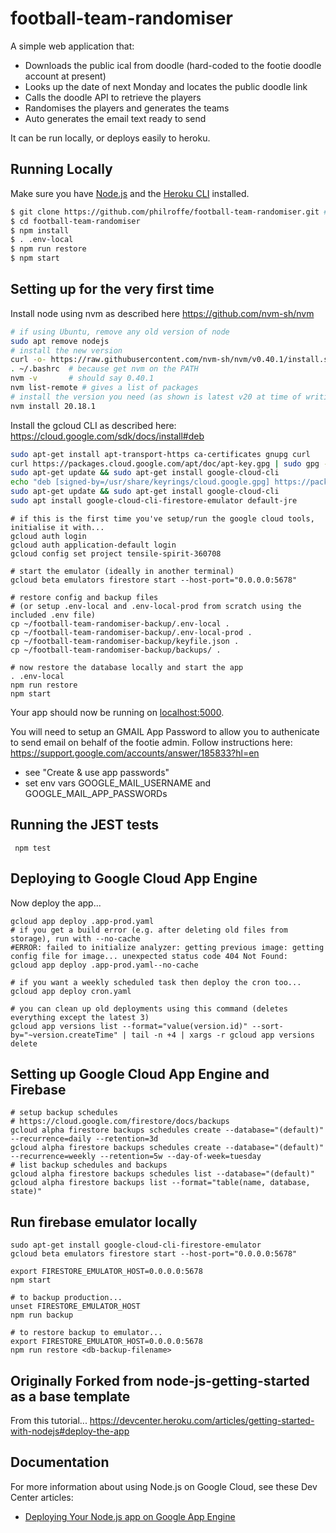 # football-team-randomiser

A simple web application that:
- Downloads the public ical from doodle (hard-coded to the footie doodle account at present)
- Looks up the date of next Monday and locates the public doodle link
- Calls the doodle API to retrieve the players
- Randomises the players and generates the teams
- Auto generates the email text ready to send

It can be run locally, or deploys easily to heroku.

## Running Locally

Make sure you have [Node.js](http://nodejs.org/) and the [Heroku CLI](https://cli.heroku.com/) installed.

```sh
$ git clone https://github.com/philroffe/football-team-randomiser.git # or clone your own fork
$ cd football-team-randomiser
$ npm install
$ . .env-local
$ npm run restore
$ npm start
```

## Setting up for the very first time
Install node using nvm as described here https://github.com/nvm-sh/nvm

```sh
# if using Ubuntu, remove any old version of node
sudo apt remove nodejs
# install the new version
curl -o- https://raw.githubusercontent.com/nvm-sh/nvm/v0.40.1/install.sh | bash
. ~/.bashrc  # because get nvm on the PATH
nvm -v       # should say 0.40.1
nvm list-remote # gives a list of packages
# install the version you need (as shown is latest v20 at time of writing)
nvm install 20.18.1
```

Install the gcloud CLI as described here: https://cloud.google.com/sdk/docs/install#deb
```sh
sudo apt-get install apt-transport-https ca-certificates gnupg curl
curl https://packages.cloud.google.com/apt/doc/apt-key.gpg | sudo gpg --dearmor -o /usr/share/keyrings/cloud.google.gpg
sudo apt-get update && sudo apt-get install google-cloud-cli
echo "deb [signed-by=/usr/share/keyrings/cloud.google.gpg] https://packages.cloud.google.com/apt cloud-sdk main" | sudo tee -a /etc/apt/sources.list.d/google-cloud-sdk.list
sudo apt-get update && sudo apt-get install google-cloud-cli
sudo apt install google-cloud-cli-firestore-emulator default-jre
```

```
# if this is the first time you've setup/run the google cloud tools, initialise it with...
gcloud auth login
gcloud auth application-default login
gcloud config set project tensile-spirit-360708

# start the emulator (ideally in another terminal)
gcloud beta emulators firestore start --host-port="0.0.0.0:5678"

# restore config and backup files
# (or setup .env-local and .env-local-prod from scratch using the included .env file)
cp ~/football-team-randomiser-backup/.env-local .
cp ~/football-team-randomiser-backup/.env-local-prod .
cp ~/football-team-randomiser-backup/keyfile.json .
cp ~/football-team-randomiser-backup/backups/ .

# now restore the database locally and start the app
. .env-local
npm run restore
npm start
```

Your app should now be running on [localhost:5000](http://localhost:5000/).

You will need to setup an GMAIL App Password to allow you to authenicate to send email on behalf of the footie admin.  Follow instructions here:
https://support.google.com/accounts/answer/185833?hl=en
 - see "Create & use app passwords"
 - set env vars GOOGLE_MAIL_USERNAME and GOOGLE_MAIL_APP_PASSWORDs


## Running the JEST tests
```
 npm test
```

## Deploying to Google Cloud App Engine



Now deploy the app...
```
gcloud app deploy .app-prod.yaml
# if you get a build error (e.g. after deleting old files from storage), run with --no-cache 
#ERROR: failed to initialize analyzer: getting previous image: getting config file for image... unexpected status code 404 Not Found:
gcloud app deploy .app-prod.yaml--no-cache

# if you want a weekly scheduled task then deploy the cron too...
gcloud app deploy cron.yaml
```
```
# you can clean up old deployments using this command (deletes everything except the latest 3)
gcloud app versions list --format="value(version.id)" --sort-by="~version.createTime" | tail -n +4 | xargs -r gcloud app versions delete
```

## Setting up Google Cloud App Engine and Firebase

```
# setup backup schedules
# https://cloud.google.com/firestore/docs/backups
gcloud alpha firestore backups schedules create --database="(default)" --recurrence=daily --retention=3d
gcloud alpha firestore backups schedules create --database="(default)" --recurrence=weekly --retention=5w --day-of-week=tuesday
# list backup schedules and backups
gcloud alpha firestore backups schedules list --database="(default)"
gcloud alpha firestore backups list --format="table(name, database, state)"
```

## Run firebase emulator locally

```
sudo apt-get install google-cloud-cli-firestore-emulator
gcloud beta emulators firestore start --host-port="0.0.0.0:5678"

export FIRESTORE_EMULATOR_HOST=0.0.0.0:5678
npm start

```

```
# to backup production...
unset FIRESTORE_EMULATOR_HOST
npm run backup

# to restore backup to emulator...
export FIRESTORE_EMULATOR_HOST=0.0.0.0:5678
npm run restore <db-backup-filename>

```

## Originally Forked from node-js-getting-started as a base template

From this tutorial...
https://devcenter.heroku.com/articles/getting-started-with-nodejs#deploy-the-app

## Documentation

For more information about using Node.js on Google Cloud, see these Dev Center articles:

- [Deploying Your Node.js app on Google App Engine](https://cloud.google.com/appengine/docs/standard/nodejs/building-app/deploying-web-service)

